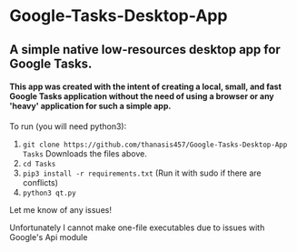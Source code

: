 # Google-Tasks-Desktop-App
## A simple native low-resources desktop app for Google Tasks.

#### This app was created with the intent of creating a local, small, and fast Google Tasks application without the need of using a browser or any 'heavy' application for such a simple app.

To run (you will need python3):
1. ```git clone https://github.com/thanasis457/Google-Tasks-Desktop-App Tasks``` Downloads the files above.
2. ```cd Tasks```
3. ```pip3 install -r requirements.txt``` (Run it with sudo if there are conflicts)
4. ```python3 qt.py```

Let me know of any issues!

Unfortunately I cannot make one-file executables due to issues with Google's Api module
